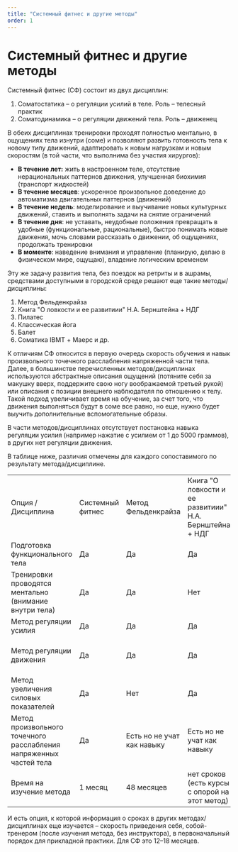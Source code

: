 ```yaml
---
title: "Системный фитнес и другие методы"
order: 1
---
```


# Системный фитнес и другие методы

Системный фитнес (СФ) состоит из двух дисциплин:

1. Соматостатика – о регуляции усилий в теле. Роль – телесный практик
2. Соматодинамика – о регуляции движений тела. Роль – движенец

В обеих дисциплинах тренировки проходят полностью ментально, в ощущениях тела изнутри (соме) и позволяют развить готовность тела к новому типу движений, адаптировать к новым нагрузкам и новым скоростям (в той части, что выполнима без участия хирургов):

* **В течение лет:** жить в настроенном теле, отсутствие нерациональных паттернов движения, улучшенная биохимия (транспорт жидкостей)
* **В течение месяцев**: ускоренное произвольное доведение до автоматизма двигательных паттернов (движений)
* **В течение недель**: моделирование и выучивание новых культурных движений, ставить и выполнять задачи на снятие ограничений
* **В течение дня**: не уставать, неудобные положения превращать в удобные (функциональные, рациональные), быстро понимать новые движения, мочь словами рассказать о движении, об ощущениях, продолжать тренировки
* **В моменте**: наведение внимания и управление (планирую, делаю в физическом мире, ощущаю), владение логическим временем

Эту же задачу развития тела, без поездок на ретриты и в ашрамы, средствами доступными в городской среде решают еще такие методы/дисциплины:

1. Метод Фельденкрайза
2. Книга "О ловкости и ее развитиии" Н.А. Бернштейна + НДГ
3. Пилатес
4. Классическая йога
5. Балет
6. Соматика IBMT + Маерс и др.

К отличиям СФ относится в первую очередь скорость обучения и навык произвольного точечного расслабления напряженной части тела. Далее, в большинстве перечисленных методов/дисциплинах используются абстрактные описания ощущений (потяните себя за макушку вверх, поддержите свою ногу воображаемой третьей рукой) или описания с позиции внешнего наблюдателя по отношению к телу. Такой подход увеличивает время на обучение, за счет того, что движения выполняться будут в соме все равно, но еще, нужно будет выучить дополнительные вспомогательные образы.

В части методов/дисциплинах отсутствует постановка навыка регуляции усилия (например нажатие с усилием от 1 до 5000 граммов), в других нет регуляции движения.

В таблице ниже, различия отмечены для каждого сопоставимого по результату метода/дисциплине.

|  |  |  |  |  |  |  |  |
| --- | --- | --- | --- | --- | --- | --- | --- |
| Опция / Дисциплина | Системный фитнес | Метод Фельденкрайза | Книга "О ловкости и ее развитиии" Н.А. Бернштейна + НДГ | Пилатес | Классическая йога | Балет | Соматика IBMT, Маерс и др. |
| Подготовка функционального тела | Да | Да | Да | Да | Да | Да | Да |
| Тренировки проводятся ментально (внимание внутри тела) | Да | Да | Нет | Нет | Частично | Да | Есть но не учат как навыку |
| Метод регуляции усилия | Да | Да | Да | Нет | Нет | Да | Нет |
| Метод регуляции движения | Да | Да | Да | Да | Нет | Да | Есть но не учат как навыку |
| Метод увеличения силовых показателей | Да | Нет | Да | Да | Есть но не учат как навыку | Есть но не учат как навыку | Нет |
| Метод произвольного точечного расслабления напряженных частей тела | Да | Есть но не учат как навыку | Есть но не учат как навыку | Есть но не учат как навыку | Есть но не учат как навыку | Есть но не учат как навыку | Есть но не учат как навыку |
| Время на изучение метода | 1 месяц | 48 месяцев | нет сроков (есть курсы с опорой на этот метод) | 12 месяцев | 9 месяцев | 96 месяцев | 1–36 месяцев |

И есть опция, к которой информация о сроках в других методах/дисциплинах еще изучается – скорость приведения себя, собой-тренером (после изучения метода, без инструктора), в первоначальный порядок для прикладной практики. Для СФ это 12–18 месяцев.